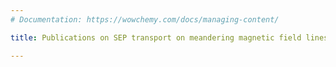 ```yaml
---
# Documentation: https://wowchemy.com/docs/managing-content/

title: Publications on SEP transport on meandering magnetic field lines

---
```

